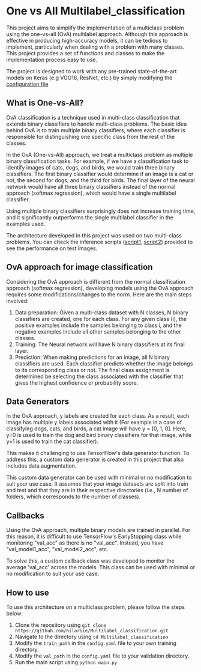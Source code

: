 # One vs All Multilabel_classification
This project aims to simplify the implementation of a multiclass problem using the one-vs-all (OvA) multilabel approach. 
Although this approach is effective in producing high-accuracy models, it can be tedious to implement, particularly when
dealing with a problem with many classes. This project provides a set of functions and classes to make the 
implementation process easy to use.

The project is designed to work with any pre-trained state-of-the-art models on Keras (e.g VGG16, ResNet, etc.) by 
simply modifying the [configuration file](config.yaml)

## What is One-vs-All?
OvA classification is a technique used in multi-class classification that extends binary classifiers to handle
multi-class problems. The basic idea behind OvA is to train multiple binary classifiers, where each classifier
is responsible for distinguishing one specific class from the rest of the classes.

In the OvA (One-vs-All) approach, we treat a multiclass problem as multiple binary classification tasks. 
For example, if we have a classification task to identify images of cats, dogs, and birds, we would train three binary classifiers. 
The first binary classifier would determine if an image is a cat or not, the second for dogs, and the third for birds. 
The final layer of the neural network would have all three binary classifiers instead of the normal approach 
(softmax regression), which would have a single multilabel classifier.

Using multiple binary classifiers surprisingly does not increase training time, and it significantly 
outperforms the single multilabel classifier in the examples used.

The architecture developed in this project was used on two multi-class problems. You can check the inference scripts 
([script1](inference.ipynb), [script2](inference%20II.ipynb)) provided to see the performance on test images.

## OvA approach for image classification
Considering the OvA approach is different from the normal classification approach (softmax regression), developing
models using the OvA approach requires some modifications/changes to the norm. Here are the main steps involved:
1. Data preparation: Given a multi-class dataset with N classes, N binary classifiers are created, one for each class.
For any given class (i), the positive examples include the samples belonging to class i, and the negative examples
include all other samples belonging to the other classes.
2. Training: The Neural network will have N binary classifiers at its final layer.
3. Prediction: When making predictions for an image, all N binary classifiers are used. Each classifier predicts
whether the image belongs to its corresponding class or not. The final class assignment is determined be selecting
the class associated with the classifier that gives the highest confidence or probability score.

## Data Generators
In the OvA approach, y labels are created for each class. As a result, each image has multiple y labels associated with 
it (For example in a case of classifying dogs, cats, and birds, a cat image will have y = [0, 1, 0]. Here, y=0 is used to train
the dog and bird binary classifiers for that image, while y=1 is used to train the cat classifier).

This makes it challenging to use TensorFlow's data generator function. To address this, a custom data generator is 
created in this project that also includes data augmentation.

This custom data generator can be used with minimal or no modification to suit your use case. It assumes that your image
datasets are split into train and test and that they are in their respective directories (i.e., N number of folders, 
which corresponds to the number of classes).

## Callbacks
Using the OvA approach, multiple binary models are trained in parallel. For this reason, it is difficult to use 
TensorFlow's EarlyStopping class while monitoring "val_acc" as there is no "val_acc". Instead, you have 
"val_model1_acc", "val_model2_acc", etc. 

To solve this, a custom callback class was developed to monitor the average 'val_acc' across the models. This class can 
be used with minimal or no modification to suit your use case.

## How to use
To use this architecture on a multiclass problem, please follow the steps below:

1. Clone the repository using `git clone https://github.com/hilariie/Multilabel_classification.git`
2. Navigate to the directory using `cd Multilabel_classification`
3. Modify the `train_path` in the `config.yaml` file to your own training directory.
4. Modify the `val_path` in the `config.yaml` file to your validation directory.
5. Run the main script using `python main.py`
